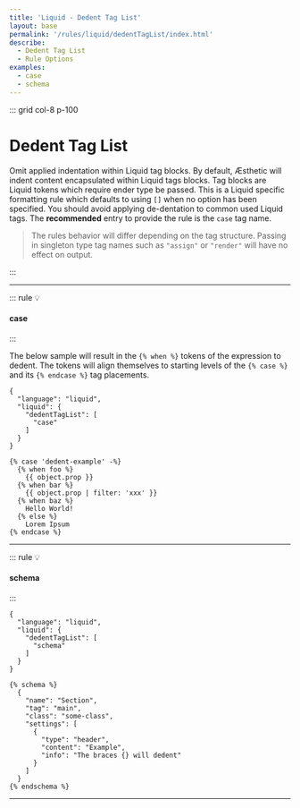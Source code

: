 ```yaml
---
title: 'Liquid - Dedent Tag List'
layout: base
permalink: '/rules/liquid/dedentTagList/index.html'
describe:
  - Dedent Tag List
  - Rule Options
examples:
  - case
  - schema
---
```


::: grid col-8 p-100

# Dedent Tag List

Omit applied indentation within Liquid tag blocks. By default, Æsthetic will indent content encapsulated within Liquid tags blocks. Tag blocks are Liquid tokens which require ender type be passed. This is a Liquid specific formatting rule which defaults to using `[]` when no option has been specified. You should avoid applying de-dentation to common used Liquid tags. The **recommended** entry to provide the rule is the `case` tag name.

> The rules behavior will differ depending on the tag structure. Passing in singleton type tag names such as `"assign"` or `"render"` will have no effect on output.

:::

---

::: rule 💡

#### case

:::

The below sample will result in the `{% when %}` tokens of the expression to dedent. The tokens will align themselves to starting levels of the `{% case %}` and its `{% endcase %}` tag placements.

```json:rules
{
  "language": "liquid",
  "liquid": {
    "dedentTagList": [
      "case"
    ]
  }
}
```

<!-- prettier-ignore -->
```liquid
{% case 'dedent-example' -%}
  {% when foo %}
    {{ object.prop }}
  {% when bar %}
    {{ object.prop | filter: 'xxx' }}
  {% when baz %}
    Hello World!
  {% else %}
    Lorem Ipsum
{% endcase %}
```

---

::: rule 💡

#### schema

:::

```json:rules
{
  "language": "liquid",
  "liquid": {
    "dedentTagList": [
      "schema"
    ]
  }
}
```

<!-- prettier-ignore -->
```liquid
{% schema %}
  {
    "name": "Section",
    "tag": "main",
    "class": "some-class",
    "settings": [
      {
        "type": "header",
        "content": "Example",
        "info": "The braces {} will dedent"
      }
    ]
  }
{% endschema %}
```

---
